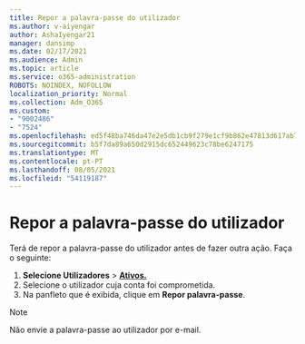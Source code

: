 ```yaml
---
title: Repor a palavra-passe do utilizador
ms.author: v-aiyengar
author: AshaIyengar21
manager: dansimp
ms.date: 02/17/2021
ms.audience: Admin
ms.topic: article
ms.service: o365-administration
ROBOTS: NOINDEX, NOFOLLOW
localization_priority: Normal
ms.collection: Adm_O365
ms.custom:
- "9002486"
- "7524"
ms.openlocfilehash: ed5f48ba746da47e2e5db1cb9f279e1cf9b862e47813d617ab7df18ed64725ed
ms.sourcegitcommit: b5f7da89a650d2915dc652449623c78be6247175
ms.translationtype: MT
ms.contentlocale: pt-PT
ms.lasthandoff: 08/05/2021
ms.locfileid: "54119187"
---
```

# <a name="reset-the-users-password"></a>Repor a palavra-passe do utilizador

Terá de repor a palavra-passe do utilizador antes de fazer outra ação. Faça o seguinte:

1. **Selecione Utilizadores**  >  **[Ativos.](https://go.microsoft.com/fwlink/p/?linkid=834822)**
1. Selecione o utilizador cuja conta foi comprometida.
1. Na panfleto que é exibida, clique em **Repor palavra-passe**.

> [!NOTE]
> Não envie a palavra-passe ao utilizador por e-mail.
